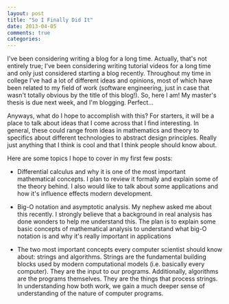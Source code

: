 ```yaml
---
layout: post
title: "So I Finally Did It"
date: 2013-04-05
comments: true
categories:
---
```


I've been considering writing a blog for a long time. Actually, that's not entirely true; I've been considering writing tutorial videos for a long time and only just considered starting a blog recently. Throughout my time in college I've had a lot of different ideas and opinions, most of which have been related to my field of work (software engineering, just in case that wasn't totally obvious by the title of this blog!). So, here I am! My master's thesis is due next week, and I'm blogging. Perfect...

Anyways, what do I hope to accomplish with this? For starters, it will be a place to talk about ideas that I come across that I find interesting. In general, these could range from ideas in mathematics and theory to specifics about different technologies to abstract design principles. Really just anything that I think is cool and that I think people should know about.

Here are some topics I hope to cover in my first few posts:

  * Differential calculus and why it is one of the most important mathematical concepts. I plan to review it formally and explain some of the theory behind. I also would like to talk about some applications and how it's influence effects modern development.

  * Big-O notation and asymptotic analysis. My nephew asked me about this recently. I strongly believe that a background in real analysis has done wonders to help me understand this. The plan is to explain some basic concepts of mathematical analysis to understand what big-O notation is and why it's really important in applications

  * The two most important concepts every computer scientist should know about: strings and algorithms. Strings are the fundamental building blocks used by modern computational models (i.e. basically every computer). They are the input to our programs. Additionally, algorithms are the programs themselves. They are the things that process strings. In understanding how both work, we gain a much deeper sense of understanding of the nature of computer programs.
